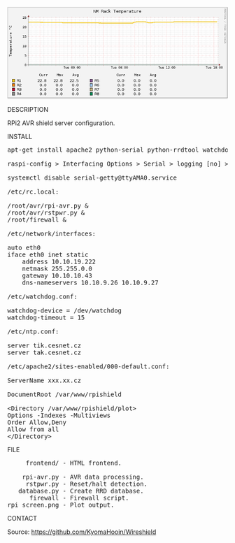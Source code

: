 ![RPI](https://github.com/KyomaHooin/Wireshield/raw/master/raspberry/rpi_screen.png "screenshot")

DESCRIPTION

RPi2 AVR shield server configuration.

INSTALL
<pre>
apt-get install apache2 python-serial python-rrdtool watchdog

raspi-config > Interfacing Options > Serial > logging [no] > device [yes]

systemctl disable serial-getty@ttyAMA0.service

/etc/rc.local:

/root/avr/rpi-avr.py &
/root/avr/rstpwr.py &
/root/firewall &

/etc/network/interfaces:

auto eth0
iface eth0 inet static
	address 10.10.19.222
	netmask 255.255.0.0
	gateway 10.10.10.43
	dns-nameservers 10.10.9.26 10.10.9.27

/etc/watchdog.conf:

watchdog-device = /dev/watchdog
watchdog-timeout = 15

/etc/ntp.conf:

server tik.cesnet.cz
server tak.cesnet.cz

/etc/apache2/sites-enabled/000-default.conf:

ServerName xxx.xx.cz

DocumentRoot /var/www/rpishield

&lt;Directory /var/www/rpishield/plot&gt;
Options -Indexes -Multiviews
Order Allow,Deny
Allow from all
&lt;/Directory&gt;
</pre>
FILE
<pre>
     frontend/ - HTML frontend.

    rpi-avr.py - AVR data processing.
     rstpwr.py - Reset/halt detection.
   database.py - Create RRD database.
      firewall - Firewall script.
rpi_screen.png - Plot output.
</pre>
CONTACT

Source: https://github.com/KyomaHooin/Wireshield


